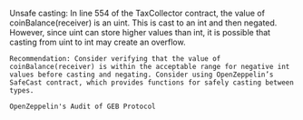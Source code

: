 Unsafe casting: In line 554 of the TaxCollector contract, the value of coinBalance(receiver) is an uint. This is cast to an int and then negated. However, since uint can store higher values than int, it is possible that casting from uint to int may create an overflow.

    Recommendation: Consider verifying that the value of coinBalance(receiver) is within the acceptable range for negative int values before casting and negating. Consider using OpenZeppelin’s SafeCast contract, which provides functions for safely casting between types.

    OpenZeppelin's Audit of GEB Protocol